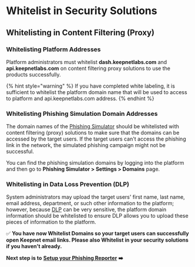 # Whitelist in Security Solutions

## Whitelisting in Content Filtering (Proxy) <a href="#whitelisting-in-content-filtering-proxy" id="whitelisting-in-content-filtering-proxy"></a>

### **Whitelisting Platform Addresses**

Platform administrators must whitelist **dash.keepnetlabs.com** and **api.keepnetlabs.com** on content filtering proxy solutions to use the products successfully.

{% hint style="warning" %}
If you have completed white labeling, it is sufficient to whitelist the platform domain name that will be used to access to platform and api.keepnetlabs.com address.
{% endhint %}

### **Whitelisting Phishing Simulation Domain Addresses**

The domain names of the [Phishing Simulator](https://keepnetlabs.com/products/phishing-simulator) should be whitelisted with content filtering (proxy) solutions to make sure that the domains can be accessed by the target users. If the target users can't access the phishing link in the network, the simulated phishing campaign might not be successful.

You can find the phishing simulation domains by logging into the platform and then go to **Phishing Simulator > Settings > Domains** page.

### **Whitelisting in Data Loss Prevention (DLP)**

System administrators may upload the target users' first name, last name, email address, department, or such other information to the platform; however, because [DLP](https://digitalguardian.com/blog/what-data-loss-prevention-dlp-definition-data-loss-prevention) can be very sensitive, the platform domain information should be whitelisted to ensure DLP allows you to upload these pieces of information to the platform.

✅ **You have now Whitelist Domains so your target users can successfully open Keepnet email links. Please also Whitelist in your security solutions if you haven't already.**&#x20;

**Next step is to** [**Setup your Phishing Reporter**](../4.-setup-phishing-reporter/) **➡️**
